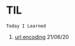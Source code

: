 # TIL
    Today I Learned

1. [url encoding](https://github.com/krapjost/TIL/blob/main/url_encode.md) 21/06/20
